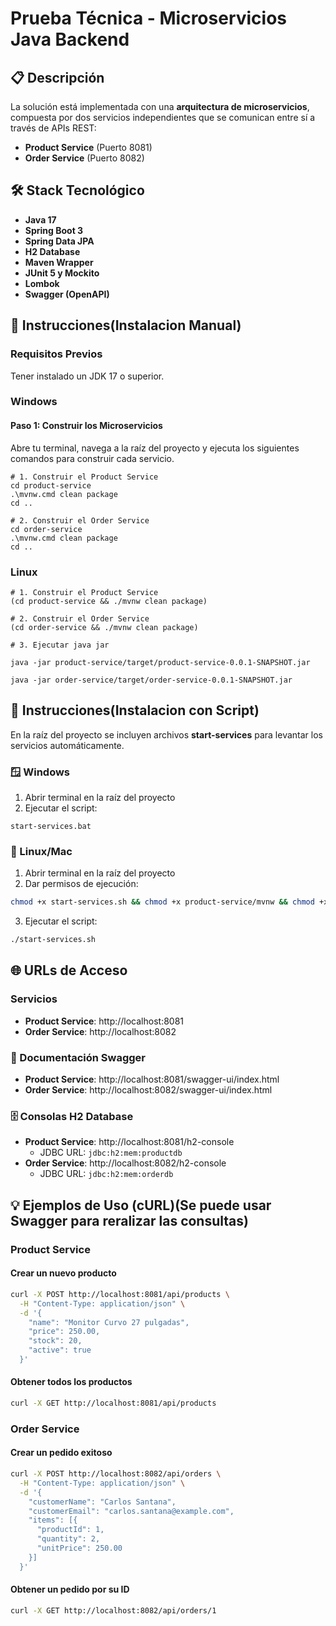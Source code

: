 # Prueba Técnica - Microservicios Java Backend

## 📋 Descripción

La solución está implementada con una **arquitectura de microservicios**, compuesta por dos servicios independientes que se comunican entre sí a través de APIs REST:

- **Product Service** (Puerto 8081)
- **Order Service** (Puerto 8082)

## 🛠️ Stack Tecnológico

- **Java 17**
- **Spring Boot 3**
- **Spring Data JPA**
- **H2 Database**
- **Maven Wrapper**
- **JUnit 5 y Mockito**
- **Lombok**
- **Swagger (OpenAPI)**

## 🚀 Instrucciones(Instalacion Manual)

### Requisitos Previos
Tener instalado un JDK 17 o superior.

### Windows
#### Paso 1: Construir los Microservicios
Abre tu terminal, navega a la raíz del proyecto y ejecuta los siguientes comandos para construir cada servicio.

```
# 1. Construir el Product Service
cd product-service
.\mvnw.cmd clean package
cd ..

# 2. Construir el Order Service
cd order-service
.\mvnw.cmd clean package
cd ..
```

### Linux

```
# 1. Construir el Product Service
(cd product-service && ./mvnw clean package)

# 2. Construir el Order Service
(cd order-service && ./mvnw clean package)

# 3. Ejecutar java jar 

java -jar product-service/target/product-service-0.0.1-SNAPSHOT.jar

java -jar order-service/target/order-service-0.0.1-SNAPSHOT.jar
```

## 🚀 Instrucciones(Instalacion con Script)

En la raíz del proyecto se incluyen archivos **start-services** para levantar los servicios automáticamente.

### 🪟 Windows
1. Abrir terminal en la raíz del proyecto
2. Ejecutar el script:
```batch
start-services.bat
```

### 🐧 Linux/Mac
1. Abrir terminal en la raíz del proyecto
2. Dar permisos de ejecución:
```bash
chmod +x start-services.sh && chmod +x product-service/mvnw && chmod +x order-service/mvnw
```
3. Ejecutar el script:
```bash
./start-services.sh
```

## 🌐 URLs de Acceso

### Servicios
- **Product Service**: http://localhost:8081
- **Order Service**: http://localhost:8082

### 📖 Documentación Swagger
- **Product Service**: http://localhost:8081/swagger-ui/index.html
- **Order Service**: http://localhost:8082/swagger-ui/index.html

### 🗄️ Consolas H2 Database
- **Product Service**: http://localhost:8081/h2-console
  - JDBC URL: `jdbc:h2:mem:productdb`
- **Order Service**: http://localhost:8082/h2-console
  - JDBC URL: `jdbc:h2:mem:orderdb`

## 💡 Ejemplos de Uso (cURL)(Se puede usar Swagger para reralizar las consultas) 

### Product Service

#### Crear un nuevo producto
```bash
curl -X POST http://localhost:8081/api/products \
  -H "Content-Type: application/json" \
  -d '{
    "name": "Monitor Curvo 27 pulgadas",
    "price": 250.00,
    "stock": 20,
    "active": true
  }'
```

#### Obtener todos los productos
```bash
curl -X GET http://localhost:8081/api/products
```

### Order Service

#### Crear un pedido exitoso
```bash
curl -X POST http://localhost:8082/api/orders \
  -H "Content-Type: application/json" \
  -d '{
    "customerName": "Carlos Santana",
    "customerEmail": "carlos.santana@example.com",
    "items": [{
      "productId": 1,
      "quantity": 2,
      "unitPrice": 250.00
    }]
  }'
```

#### Obtener un pedido por su ID
```bash
curl -X GET http://localhost:8082/api/orders/1
```

